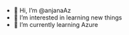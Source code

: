 - 👋 Hi, I’m @anjanaAz
- 👀 I’m interested in learning new things
- 🌱 I’m currently learning Azure

<!---
anjanaAz/anjanaAz is a ✨ special ✨ repository because its `README.md` (this file) appears on your GitHub profile.
You can click the Preview link to take a look at your changes.
--->
